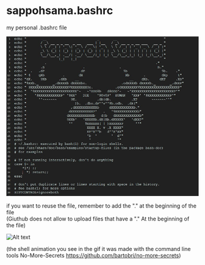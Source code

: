 # sappohsama.bashrc
my personal .bashrc file

![Alt text](https://github.com/SappohSamaWorkshop/sappohsama.bashrc/blob/master/images/Sappo's%20Shell.JPG "sappoh sama .bashcr")

if you want to reuse the file, remember to add the "." at the beginning of the file</br>
(Giuthub does not allow to upload files that have a "." At the beginning of the file)

![Alt text](https://media.giphy.com/media/9AIY1COqmG941qClgW/giphy.gif "sappoh sama .bashcr")

(the shell animation you see in the gif it was made with the command line tools  No-More-Secrets https://github.com/bartobri/no-more-secrets)

